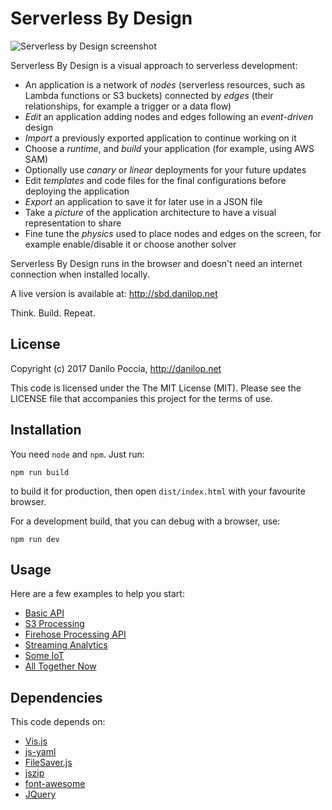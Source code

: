# Serverless By Design

![Serverless by Design screenshot](https://danilop.s3.amazonaws.com/Images/serverless-by-design.png)

Serverless By Design is a visual approach to serverless development:

- An application is a network of _nodes_ (serverless resources, such as Lambda functions or S3 buckets) connected by _edges_ (their relationships, for example a trigger or a data flow)
- _Edit_ an application adding nodes and edges following an _event-driven_ design
- _Import_ a previously exported application to continue working on it
- Choose a _runtime_, and _build_ your application (for example, using AWS SAM)
- Optionally use _canary_ or _linear_ deployments for your future updates
- Edit _templates_ and code files for the final configurations before deploying the application
- _Export_ an application to save it for later use in a JSON file
- Take a _picture_ of the application architecture to have a visual representation to share
- Fine tune the _physics_ used to place nodes and edges on the screen, for example enable/disable it or choose another solver

Serverless By Design runs in the browser and doesn't need an internet connection when installed locally.

A live version is available at: http://sbd.danilop.net

Think. Build. Repeat.

## License

Copyright (c) 2017 Danilo Poccia, http://danilop.net

This code is licensed under the The MIT License (MIT). Please see the LICENSE file that accompanies this project for the terms of use.


## Installation

You need `node` and `npm`. Just run:

```
npm run build
```

to build it for production, then open `dist/index.html` with your favourite browser.

For a development build, that you can debug with a browser, use:

```
npm run dev
```


## Usage

Here are a few examples to help you start:

- [Basic API](https://sbd.danilop.net/?import=examples/basic-api.json)
- [S3 Processing](https://sbd.danilop.net/?import=examples/s3-processing.json)
- [Firehose Processing API](https://sbd.danilop.net/?import=examples/firehose.json)
- [Streaming Analytics](https://sbd.danilop.net/?import=examples/stream-test.json)
- [Some IoT](https://sbd.danilop.net/?import=examples/iot.json)
- [All Together Now](https://sbd.danilop.net/?import=examples/full-app.json)


## Dependencies

This code depends on:
- [Vis.js](http://visjs.org)
- [js-yaml](http://nodeca.github.io/js-yaml/)
- [FileSaver.js](https://github.com/eligrey/FileSaver.js/)
- [jszip](https://stuk.github.io/jszip/)
- [font-awesome](http://fontawesome.io)
- [JQuery](https://jquery.com)
